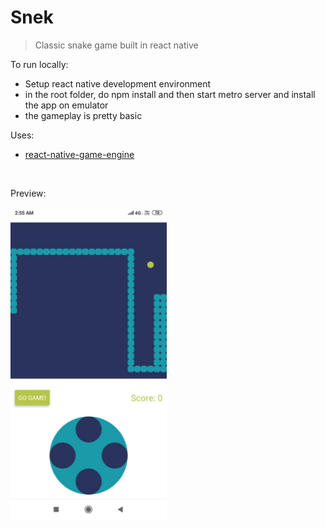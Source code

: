 # Snek

> Classic snake game built in react native

To run locally:
- Setup react native development environment
- in the root folder, do npm install and then start metro server and install the app on emulator
- the gameplay is pretty basic

Uses:
- <a href='https://www.npmjs.com/package/react-native-game-engine' target='_blank'>react-native-game-engine</a>

</br>

Preview:

<img src="about/snek_preview.jpeg" alt="alt text" width="250"/>
